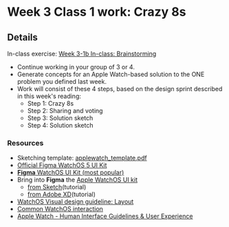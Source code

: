 # Week 3 Class 1 work: Crazy 8s

## Details

In-class exercise: [Week 3-1b In-class: Brainstorming](https://drive.google.com/drive/folders/1kCPUsO4_f6Hz47THcBzFBiMlCJIzpvG7)

- Continue working in your group of 3 or 4.
- Generate concepts for an Apple Watch-based solution to the ONE problem you defined last week.
- Work will consist of these 4 steps, based on the design sprint described in this week's reading:
    - Step 1: Crazy 8s 
    - Step 2: Sharing and voting
    - Step 3: Solution sketch 
    - Step 4: Solution sketch 


### Resources 
- Sketching template: [applewatch_template.pdf](../files/applewatch_template.pdf)
- [Official Figma WatchOS 5 UI Kit](https://www.figma.com/community/file/875092858821168331)
- [**Figma** WatchOS UI Kit (most popular)](https://www.figma.com/community/file/860215346713471808)
- Bring into **Figma** the [Apple WatchOS UI kit](https://developer.apple.com/design/resources/#watchos-apps)
    - [from Sketch](https://help.figma.com/hc/en-us/articles/360040514273-Import-Sketch-files)(tutorial)
    - [from Adobe XD](https://mockitt.wondershare.com/adobe-xd/xd-to-figma.html)(tutorial)
- [WatchOS Visual design guideline: Layout](https://developer.apple.com/design/human-interface-guidelines/platforms/designing-for-watchos/)
- [Common WatchOS interaction](https://pbs.twimg.com/media/Dm_StBuU0AE13zI.jpg)
- [Apple Watch - Human Interface Guidelines & User Experience](https://drive.google.com/file/d/19v8xM5zdZF5KHfAB2aFDljnlpB8ug392/view?usp=sharing)
